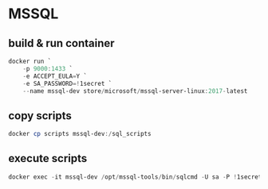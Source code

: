 # MSSQL

## build & run container

```PowerShell
docker run `
    -p 9000:1433 `
    -e ACCEPT_EULA=Y `
    -e SA_PASSWORD=!1secret `
    --name mssql-dev store/microsoft/mssql-server-linux:2017-latest
```

## copy scripts

```PowerShell
docker cp scripts mssql-dev:/sql_scripts
```

## execute scripts

```PowerShell
docker exec -it mssql-dev /opt/mssql-tools/bin/sqlcmd -U sa -P !1secret -i /_sql_scripts/db_AspNetIdentity.sql
```
